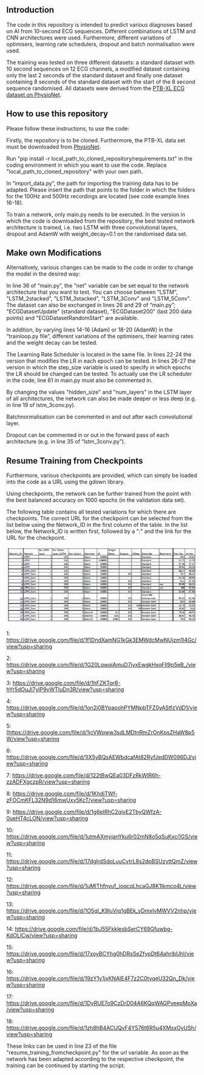 ## Introduction
The code in this repository is intended to predict various diagnoses based on AI from 10-second ECG sequences. Different combinations of LSTM and CNN architectures were used. Furthermore, different variations of optimisers, learning rate schedulers, dropout and batch normalisation were used.

The training was tested on three different datasets: a standard dataset with 10 second sequences on 12 ECG channels, a modified dataset containing only the last 2 seconds of the standard dataset and finally one dataset containing 8 seconds of the standard dataset with the start of the 8 second sequence randomised. All datasets were derived from the [PTB-XL ECG dataset on PhysioNet](https://physionet.org/content/ptb-xl/1.0.3/).

## How to use this repository

Please follow these instructions, to use the code:

Firstly, the repository is to be cloned. Furthermore, the PTB-XL data set must be downloaded from [PhysioNet](https://physionet.org/content/ptb-xl/1.0.3/).

Run "pip install -r local_path_to_cloned_repository/requirements.txt" in the coding environment in which you want to use the code. Replace "local_path_to_cloned_repository" with your own path.

In “import_data.py”, the path for importing the training data has to be adapted. Please insert the path that points to the folder in which the folders for the 100Hz and 500Hz recordings are located (see code example lines 16-18).

To train a network, only main.py needs to be executed. In the version in which the code is downloaded from the repository, the best tested network architecture is trained, i.e. two LSTM with three convolutional layers, dropout and AdamW with weight_decay=0.1 on the randomised data set.

## Make own Modifications

Alternatively, various changes can be made to the code in order to change the model in the desired way: 

In line 36 of “main.py”, the "net" variable can be set equal to the network architecture that you want to test. You can choose between "LSTM", "LSTM_2stacked", "LSTM_3stacked", "LSTM_3Conv" and "LSTM_5Conv". 
The dataset can also be exchanged in lines 26 and 29 of “main.py”; "ECGDatasetUpdate" (standard dataset), "ECGDataset200" (last 200 data points) and "ECGDatasetRandomStart" are available.

In addition, by varying lines 14-16 (Adam) or 18-20 (AdamW) in the “trainloop.py file”, different variations of the optimisers, their learning rates and the weight decay can be tested.

The Learning Rate Scheduler is located in the same file. In lines 22-24 the version that modifies the LR in each epoch can be tested. In lines 26-27 the version in which the step_size variable is used to specify in which epochs the LR should be changed can be tested. To actually use the LR scheduler in the code, line 61 in main.py must also be commented in.

By changing the values "hidden_size" and "num_layers" in the LSTM layer of all architectures, the network can also be made deeper or less deep (e.g. in line 19 of lstm_3conv.py).

Batchnormalisation can be commented in and out after each convolutional layer. 

Dropout can be commented in or out in the forward pass of each architecture (e.g. in line 35 of “lstm_3conv.py”). 

## Resume Training from Checkpoints

Furthermore, various checkpoints are provided, which can simply be loaded into the code as a URL using the gdown library.

Using checkpoints, the network can be further trained from the point with the best balanced accuracy on 1000 epochs (in the validation data set). 

The following table contains all tested variations for which there are checkpoints. The correct URL for the checkpoint can be selected from the list below using the Network_ID in the first column of the table. In the list below, the Network_ID is written first, followed by a ":" and the link for the URL for the checkpoint.

![alt_text](https://github.com/miriam-agrawala/heartcondition-prediction/blob/main/Table_Networkarchitectures.PNG)

1: https://drive.google.com/file/d/1f1DndXamNG1kGk3EMWdcMwNUjzm1I4Gc/view?usp=sharing

2: https://drive.google.com/file/d/1G20LqwqiAmuD7jvxEwgkHxqFIl9p5eB_/view?usp=sharing

3: https://drive.google.com/file/d/1hFZKTqr8-hYr5dOuJl7ylP9vWTIuDn3R/view?usp=sharing

4: https://drive.google.com/file/d/1on2i0BYpaoohPYMNpbTFZ0yAStfzVdD1/view?usp=sharing

5: [https://drive.google.com/file/d/1jcVWqww3sdLMDtnRmZrOnKpsZHaW8p5W/view?usp=sharing

6: https://drive.google.com/file/d/1IX5yBQsAEWbdcafAt82RyfJedDW096DJ/view?usp=sharing

7: https://drive.google.com/file/d/122tBwQEa03DFzRkWIR6h-zzADFXgczpR/view?usp=sharing

8: https://drive.google.com/file/d/1KhdiTWf-zFOCmKFL32N9d16mwUxv5KcT/view?usp=sharing

9: https://drive.google.com/file/d/1g6eIRhC2qivE2TbyQWfzA-0ueHT4cLON/view?usp=sharing

10: https://drive.google.com/file/d/1utmAXmyjanYku6r02mN8o5qSuKxci1GS/view?usp=sharing

11: https://drive.google.com/file/d/17dgIrdSdoLuuCvtrL8s2dpBSUzyttQmZ/view?usp=sharing

12: https://drive.google.com/file/d/1uMIThfnyuf_joqcqLhcaGJ8K1lkmco4L/view?usp=sharing

13: https://drive.google.com/file/d/1O5qI_K9luViq1gBEk_yDmxIvMWVV2nhp/view?usp=sharing

14: https://drive.google.com/file/d/1bJ55FkklesbSerCY69Gfuwbg-KdOLlCw/view?usp=sharing

15: https://drive.google.com/file/d/17xoyBCYhg0hDRxSeZfypDt64ahrIbUhI/view?usp=sharing

16: https://drive.google.com/file/d/19zY1y1jxKNAIE4F7z2C0tvqeU32Qn_Dk/view?usp=sharing

17: https://drive.google.com/file/d/1DyRUE7o9CzDrD04A6KQqWAGPveepMoXa/view?usp=sharing

18: https://drive.google.com/file/d/1zh8hB4ACUQvF4Y576t6R5u4XMsxOyUSh/view?usp=sharing


These links can be used in line 23 of the file "resume_training_fromcheckpoint.py" for the url variable. As soon as the network has been adapted according to the respective checkpoint, the training can be continued by starting the script.


